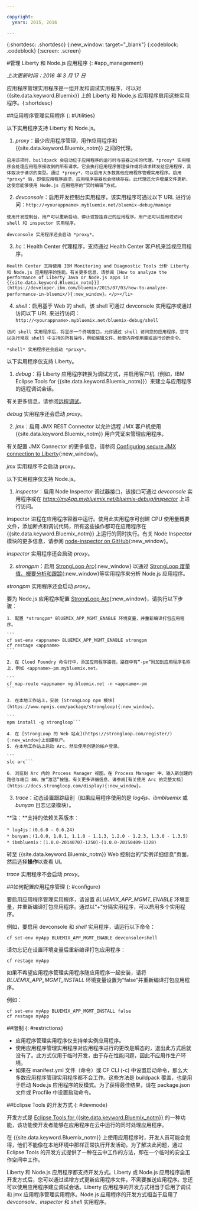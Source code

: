 ```yaml
---

copyright:
  years: 2015, 2016

---
```



{:shortdesc: .shortdesc}
{:new_window: target="_blank"}
{:codeblock: .codeblock}
{:screen: .screen}

#管理 Liberty 和 Node.js 应用程序
{: #app_management}

*上次更新时间：2016 年 3 月 17 日*

应用程序管理实用程序是一组开发和调试实用程序，可以对 {{site.data.keyword.Bluemix}} 上的 Liberty 和 Node.js 应用程序启用这些实用程序。{:shortdesc}

##应用程序管理实用程序
{: #Utilities}

以下实用程序支持 Liberty 和 Node.js。

  1. *proxy*：最少应用程序管理，用作应用程序和 {{site.data.keyword.Bluemix_notm}} 之间的代理。

    启用该项时，buildpack 会启动位于应用程序的运行时与容器之间的代理。*proxy* 实用程序会处理应用程序接收到的所有请求。它会执行应用程序管理操作或将请求转发给应用程序，具体取决于请求的类型。通过 *proxy*，可以启用大多数其他应用程序管理实用程序。启用 *proxy* 后，即使应用程序崩溃，应用程序容器也会继续存在。此代理还允许增量文件更新，这使您能够使用 Node.js 应用程序的“实时编辑”方式。
	
  2. *devconsole*：启用开发控制台实用程序，该实用程序可通过以下 URL 进行访问：```
    http://<yourappname>.mybluemix.net/bluemix-debug/manage
    ```
	
    使用开发控制台，用户可以重新启动、停止或暂挂自己的应用程序。用户还可以启用或访问 shell 和 inspector 实用程序。

    devconsole 实用程序还会启动 *proxy*。
	
  3. *hc*：Health Center 代理程序，支持通过 Health Center 客户机来监视应用程序。

    Health Center 支持使用 IBM Monitoring and Diagnostic Tools 分析 Liberty 和 Node.js 应用程序的性能。有关更多信息，请参阅 [How to analyze the performance of Liberty Java or Node.js apps in {{site.data.keyword.Bluemix_notm}}](https://developer.ibm.com/bluemix/2015/07/03/how-to-analyze-performance-in-bluemix/){:new_window}。</p></li>
	
  4. *shell*：启用基于 Web 的 shell，该 shell 可通过 devconsole 实用程序或通过访问以下 URL 来进行访问：```
    http://<yourappname>.mybluemix.net/bluemix-debug/shell
    ```
	
    访问 shell 实用程序后，将显示一个终端窗口，允许通过 shell 访问您的应用程序。您可以执行常规 shell 中支持的所有操作，例如编辑文件、检查内存使用量或运行诊断命令。
	
    *shell* 实用程序还会启动 *proxy*。

以下实用程序仅支持 Liberty。

  1. *debug*：将 Liberty 应用程序转换为调试方式，并启用客户机（例如，IBM Eclipse Tools for {{site.data.keyword.Bluemix_notm}}）来建立与应用程序的远程调试会话。
  
   有关更多信息，请参阅[远程调试](../manageapps/eclipsetools/eclipsetools.html#remotedebug)。
   
   *debug* 实用程序还会启动 *proxy*。
   
  2. *jmx*：启用 JMX REST Connector 以允许远程 JMX 客户机使用 {{site.data.keyword.Bluemix_notm}} 用户凭证来管理应用程序。
  
  有关配置 JMX Connector 的更多信息，请参阅 [Configuring secure JMX connection to Liberty](https://www-01.ibm.com/support/knowledgecenter/was_beta_liberty/com.ibm.websphere.wlp.nd.multiplatform.doc/ae/twlp_admin_restconnector.html){:new_window}。
  
  *jmx* 实用程序不会启动 proxy。

以下实用程序仅支持 Node.js。

  1. *inspector*：启用 Node Inspector 调试器接口，该接口可通过 *devconsole* 实用程序或在 *https://myApp.mybluemix.net/bluemix-debug/inspector* 上进行访问。
  
  inspector 进程在应用程序容器中运行。使用此实用程序可创建 CPU 使用量概要文件，添加断点和调试代码，所有这些操作都可在应用程序在 {{site.data.keyword.Bluemix_notm}} 上运行的同时执行。有关 Node Inspector 模块的更多信息，请参阅 [node-inspector on GitHub](https://github.com/node-inspector/node-inspector){:new_window}。
  
  *inspector* 实用程序还会启动 *proxy*。
  
  2. *strongpm*：启用 [StrongLoop Arc](https://strongloop.com/node-js/arc){:new_window} 以通过 [StrongLoop 度量值、概要分析和跟踪](https://strongloop.com/node-js/devops-tools/){:new_window}等实用程序来分析 Node.js 应用程序。
    
  *strongpm* 实用程序还会启动 *proxy*。
  
  要为 Node.js 应用程序配置 [StrongLoop Arc](https://strongloop.com/node-js/arc){:new_window}，请执行以下步骤：

    1. 配置 *strongpm* BlUEMIX_APP_MGMT_ENABLE 环境变量，并重新编译打包应用程序。
    
	```
    cf set-env <appname> BLUEMIX_APP_MGMT_ENABLE strongpm
    cf restage <appname>
    ```
	
    2. 在 Cloud Foundry 命令行中，添加应用程序路径，路径中有“-pm”附加到应用程序名称上，例如 <appname>-pm.mybluemix.net。
    
	```
    cf map-route <appname> ng.bluemix.net -n <appname>-pm
    ```
	
    3. 在本地工作站上，安装 [StrongLoop npm 模块](https://www.npmjs.com/package/strongloop){:new_window}。
    
	```
    npm install -g strongloop```
	
    4. 在 [StrongLoop 的 Web 站点](https://strongloop.com/register/){:new_window}上创建帐户。
    5. 在本地工作站上启动 Arc，然后使用创建的帐户登录。
    
	```
    slc arc```
	
    6. 浏览到 Arc 内的 Process Manager 视图。在 Process Manager 中，输入新创建的路径与端口 80。按“激活”按钮。有关更多详细信息，请参阅[有关使用 Arc 的完整文档](https://docs.strongloop.com/display){:new_window}。
	
  3. *trace*：动态设置跟踪级别（如果应用程序使用的是 *log4js*、*ibmbluemix* 或 *bunyan* 日志记录模块）。
  
  **注：**支持的依赖关系版本：

    * log4js：(0.6.0 - 0.6.24)
    * bunyan：(1.0.0, 1.0.1, 1.1.0 - 1.1.3, 1.2.0 - 1.2.3, 1.3.0 - 1.3.5)
    * ibmbluemix：(1.0.0-20140707-1250)-(1.0.0-20150409-1328)
  
  转至 {{site.data.keyword.Bluemix_notm}} Web 控制台的“实例详细信息”页面，然后选择**操作**以查看 UI。

  *trace* 实用程序不会启动 *proxy*。

##如何配置应用程序管理
{: #configure}

要启用应用程序管理实用程序，请设置 *BLUEMIX_APP_MGMT_ENABLE* 环境变量，并重新编译打包应用程序。通过以“+”分隔实用程序，可以启用多个实用程序。

例如，要启用 devconsole 和 *shell* 实用程序，请运行以下命令：

```
cf set-env myApp BLUEMIX_APP_MGMT_ENABLE devconsole+shell
```

请勿忘记在设置环境变量后重新编译打包应用程序：

```
cf restage myApp
```

如果不希望应用程序管理实用程序随应用程序一起安装，请将 *BLUEMIX_APP_MGMT_INSTALL* 环境变量设置为“false”并重新编译打包应用程序。

例如：

```
cf set-env myApp BLUEMIX_APP_MGMT_INSTALL false
cf restage myApp
```

##限制
{: #restrictions}

* 应用程序管理实用程序仅支持单实例应用程序。
* 使用应用程序管理实用程序对应用程序进行的更改是瞬态的，退出此方式后就没有了。此方式仅用于临时开发，由于存在性能问题，因此不应用作生产环境。
* 如果在 manifest.yml 文件（命令）或 CF CLI (-c) 中设置启动命令，那么大多数应用程序管理实用程序都不会工作。这些方法是 buildpack 覆盖，也是用于启动 Node.js 应用程序的反模式。为了获得最佳结果，请在 package.json 文件或 Procfile 中设置启动命令。

##Eclipse Tools 的开发方式
{: #devmode}

开发方式是 [Eclipse Tools for {{site.data.keyword.Bluemix_notm}}](../manageapps/eclipsetools/eclipsetools.html#eclipsetools) 的一种功能，该功能使开发者能够在应用程序在云中运行的同时处理应用程序。

在 {{site.data.keyword.Bluemix_notm}} 上使用应用程序时，开发人员可能会觉得，他们不能像在本地环境中那样正常执行开发活动。为了解决此问题，通过 Eclipse Tools 的开发方式提供了一种在云中工作的方法，即在一个临时的安全工作空间中工作。

Liberty 和 Node.js 应用程序都支持开发方式。Liberty 或 Node.js 应用程序启用开发方式后，您可以通过递增方式更新应用程序文件，不需要推送应用程序。您还可以使用应用程序建立调试会话。Liberty 应用程序的开发方式相当于启用了调试和 jmx 应用程序管理实用程序。Node.js 应用程序的开发方式相当于启用了 *devconsole*、*inspector* 和 *shell* 实用程序。
